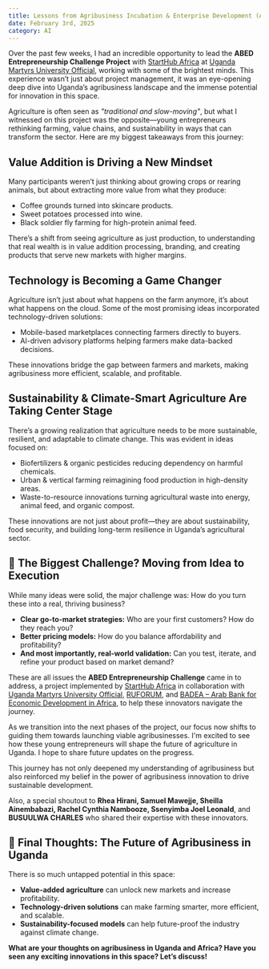 ```yaml
---
title: Lessons from Agribusiness Incubation & Enterprise Development (ABED) in Uganda
date: February 3rd, 2025
category: AI
---
```


Over the past few weeks, I had an incredible opportunity to lead the **ABED Entrepreneurship Challenge Project** with [StartHub Africa](https://starthubafrica.org) at [Uganda Martyrs University Official](https://www.umu.ac.ug/), working with some of the brightest minds. This experience wasn’t just about project management, it was an eye-opening deep dive into Uganda’s agribusiness landscape and the immense potential for innovation in this space.

Agriculture is often seen as *"traditional and slow-moving"*, but what I witnessed on this project was the opposite—young entrepreneurs rethinking farming, value chains, and sustainability in ways that can transform the sector. Here are my biggest takeaways from this journey:

## Value Addition is Driving a New Mindset

Many participants weren’t just thinking about growing crops or rearing animals, but about extracting more value from what they produce:

- Coffee grounds turned into skincare products.
- Sweet potatoes processed into wine.
- Black soldier fly farming for high-protein animal feed.

There’s a shift from seeing agriculture as just production, to understanding that real wealth is in value addition processing, branding, and creating products that serve new markets with higher margins.

## Technology is Becoming a Game Changer

Agriculture isn’t just about what happens on the farm anymore, it’s about what happens on the cloud. Some of the most promising ideas incorporated technology-driven solutions:

- Mobile-based marketplaces connecting farmers directly to buyers.
- AI-driven advisory platforms helping farmers make data-backed decisions.

These innovations bridge the gap between farmers and markets, making agribusiness more efficient, scalable, and profitable.

## Sustainability & Climate-Smart Agriculture Are Taking Center Stage

There’s a growing realization that agriculture needs to be more sustainable, resilient, and adaptable to climate change. This was evident in ideas focused on:

- Biofertilizers & organic pesticides reducing dependency on harmful chemicals.  
- Urban & vertical farming reimagining food production in high-density areas.  
- Waste-to-resource innovations turning agricultural waste into energy, animal feed, and organic compost.

These innovations are not just about profit—they are about sustainability, food security, and building long-term resilience in Uganda’s agricultural sector.

## 🚀 The Biggest Challenge? Moving from Idea to Execution

While many ideas were solid, the major challenge was: How do you turn these into a real, thriving business?

- **Clear go-to-market strategies:** Who are your first customers? How do they reach you?  
- **Better pricing models:** How do you balance affordability and profitability?  
- **And most importantly, real-world validation:** Can you test, iterate, and refine your product based on market demand?

These are all issues the **ABED Entrepreneurship Challenge** came in to address, a project implemented by [StartHub Africa](https://starthubafrica.org) in collaboration with [Uganda Martyrs University Official](https://www.umu.ac.ug/), [RUFORUM](https://www.ruforum.org/), and [BADEA – Arab Bank for Economic Development in Africa](https://badea.org), to help these innovators navigate the journey.

As we transition into the next phases of the project, our focus now shifts to guiding them towards launching viable agribusinesses. I'm excited to see how these young entrepreneurs will shape the future of agriculture in Uganda. I hope to share future updates on the progress.

This journey has not only deepened my understanding of agribusiness but also reinforced my belief in the power of agribusiness innovation to drive sustainable development.

Also, a special shoutout to **Rhea Hirani, Samuel Mawejje, Sheilla Ainembabazi, Rachel Cynthia Nambooze, Ssenyimba Joel Leonald**, and **BUSUULWA CHARLES** who shared their expertise with these innovators.

## 🔮 Final Thoughts: The Future of Agribusiness in Uganda

There is so much untapped potential in this space:

- **Value-added agriculture** can unlock new markets and increase profitability.  
- **Technology-driven solutions** can make farming smarter, more efficient, and scalable.  
- **Sustainability-focused models** can help future-proof the industry against climate change.


**What are your thoughts on agribusiness in Uganda and Africa? Have you seen any exciting innovations in this space? Let’s discuss!**